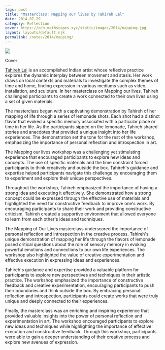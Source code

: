 ```yaml
---
tags: post
title: "Masterclass: Mapping our lives by Tahireh Lal"
date: 2014-07-29
category: Reflection
cover: https://cdn.mathscapes.xyz/static/images/2014/mapping.jpg
layout: layouts/default.njk
permalink: /notes/2014/mapping/
--- 
```


<img src="https://cdn.mathscapes.xyz/static/images/2014/mapping.jpg"/>

Cover

[Tahireh Lal](http://tahireh.com) is an accomplished Indian artist whose reflexive practice explores the dynamic interplay between movement and stasis. Her work draws on local contexts and materials to investigate the complex themes of time and home, finding expression in various mediums such as video, installation, and sculpture. In her masterclass on Mapping our lives, Tahireh challenged participants to create a work connected to their own lives using a set of given materials.

The masterclass began with a captivating demonstration by Tahireh of her mapping of life through a series of lemonade shots. Each shot had a distinct flavor that evoked a specific memory associated with a particular place or time in her life. As the participants sipped on the lemonade, Tahireh shared stories and anecdotes that provided a unique insight into her life experiences. The demonstration set the tone for the rest of the workshop, emphasizing the importance of personal reflection and introspection in art.

The Mapping our lives workshop was a challenging yet stimulating experience that encouraged participants to explore new ideas and concepts. The use of specific materials and the time constraint forced participants to think creatively and outside the box. Tahireh's guidance and expertise helped participants navigate this challenge by encouraging them to experiment and explore their unique perspectives.

Throughout the workshop, Tahireh emphasized the importance of having a strong idea and executing it effectively. She demonstrated how a strong concept could be expressed through the effective use of materials and highlighted the need for constructive feedback to improve one's work. By encouraging participants to share their work and providing constructive criticism, Tahireh created a supportive environment that allowed everyone to learn from each other's ideas and techniques.

The Mapping of Our Lives masterclass underscored the importance of personal reflection and introspection in the creative process. Tahireh's unique demonstration of mapping her life through the flavors of lemonade posed critical questions about the role of sensory memory in evoking powerful emotions and connections to our own life experiences. The workshop also highlighted the value of creative experimentation and effective execution in expressing ideas and experiences.

Tahireh's guidance and expertise provided a valuable platform for participants to explore new perspectives and techniques in their artistic practice. The workshop emphasized the importance of constructive feedback and creative experimentation, encouraging participants to push their boundaries and think outside the box. By embracing personal reflection and introspection, participants could create works that were truly unique and deeply connected to their experiences.

Finally, the masterclass was an enriching and inspiring experience that provided valuable insights into the power of personal reflection and experimentation in art. The workshop encouraged participants to explore new ideas and techniques while highlighting the importance of effective execution and constructive feedback. Through this workshop, participants were able to gain a deeper understanding of their creative process and explore new avenues of expression.